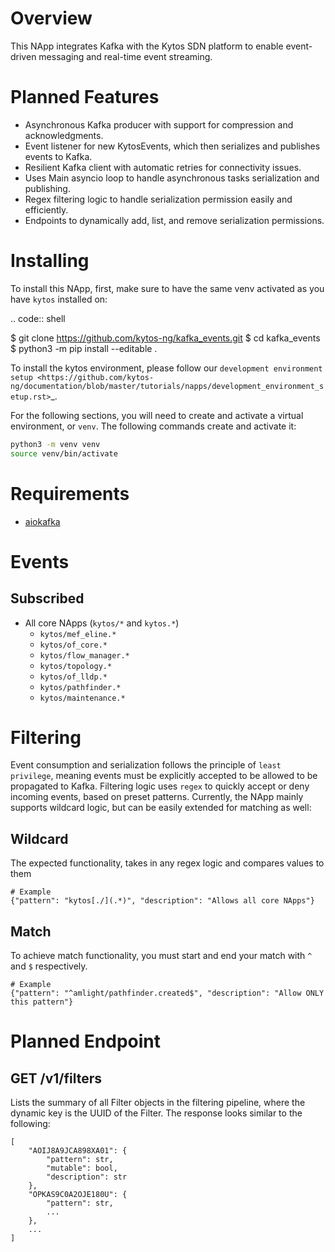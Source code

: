 ﻿# Overview

This NApp integrates Kafka with the Kytos SDN platform to enable event-driven messaging and real-time event streaming.

# Planned Features

- Asynchronous Kafka producer with support for compression and acknowledgments.
- Event listener for new KytosEvents, which then serializes and publishes events to Kafka.
- Resilient Kafka client with automatic retries for connectivity issues.
- Uses Main asyncio loop to handle asynchronous tasks serialization and publishing.
- Regex filtering logic to handle serialization permission easily and efficiently.
- Endpoints to dynamically add, list, and remove serialization permissions.

# Installing

To install this NApp, first, make sure to have the same venv activated as you have ``kytos`` installed on:

.. code:: shell

   $ git clone https://github.com/kytos-ng/kafka_events.git
   $ cd kafka_events
   $ python3 -m pip install --editable .

To install the kytos environment, please follow our
`development environment setup <https://github.com/kytos-ng/documentation/blob/master/tutorials/napps/development_environment_setup.rst>`_.


For the following sections, you will need to create and activate a virtual environment, or `venv`. The following commands create and activate it:

```sh
python3 -m venv venv
source venv/bin/activate
```

# Requirements

- [aiokafka](https://aiokafka.readthedocs.io/en/stable/)

# Events

## Subscribed

- All core NApps (`kytos/*` and `kytos.*`)
    - `kytos/mef_eline.*`
    - `kytos/of_core.*`
    - `kytos/flow_manager.*`
    - `kytos/topology.*`
    - `kytos/of_lldp.*`
    - `kytos/pathfinder.*`
    - `kytos/maintenance.*`

# Filtering

Event consumption and serialization follows the principle of `least privilege`, meaning events must be explicitly accepted to be allowed to be propagated to Kafka. Filtering logic uses `regex` to quickly accept or deny incoming events, based on preset patterns. Currently, the NApp mainly supports wildcard logic, but can be easily extended for matching as well:

## Wildcard

The expected functionality, takes in any regex logic and compares values to them

```
# Example
{"pattern": "kytos[./](.*)", "description": "Allows all core NApps"}
```

## Match

To achieve match functionality, you must start and end your match with `^` and `$` respectively.

```
# Example
{"pattern": "^amlight/pathfinder.created$", "description": "Allow ONLY this pattern"}
```

# Planned Endpoint

## GET /v1/filters

Lists the summary of all Filter objects in the filtering pipeline, where the dynamic key is the UUID of the Filter. The response looks similar to the following:

```
[
    "AOIJ8A9JCA898XA01": {
        "pattern": str,
        "mutable": bool,
        "description": str
    },
    "OPKAS9C0A2OJE180U": {
        "pattern": str,
        ...
    },
    ...
]
```